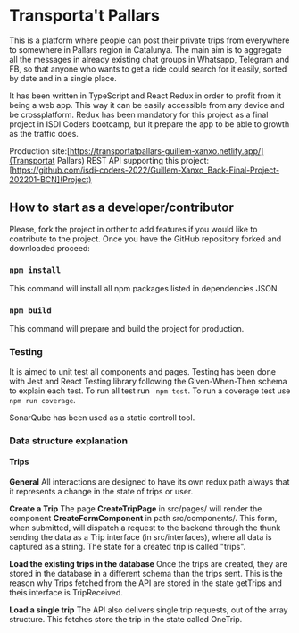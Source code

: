 # Transporta't Pallars

This is a platform where people can post their private trips from everywhere to somewhere in Pallars region in Catalunya. The main aim is to aggregate all the messages in already existing chat groups in Whatsapp, Telegram and FB, so that anyone who wants to get a ride could search for it easily, sorted by date and in a single place.

It has been written in TypeScript and React Redux in order to profit from it being a web app. This way it can be easily accessible from any device and be crossplatform. Redux has been mandatory for this project as a final project in ISDI Coders bootcamp, but it prepare the app to be able to growth as the traffic does.

Production site:[https://transportatpallars-guillem-xanxo.netlify.app/](Transportat Pallars)
REST API supporting this project: [https://github.com/isdi-coders-2022/Guillem-Xanxo_Back-Final-Project-202201-BCN](Project)

## How to start as a developer/contributor

Please, fork the project in orther to add features if you would like to contribute to the project. Once you have the GitHub repository forked and downloaded proceed:

### `npm install`

This command will install all npm packages listed in dependencies JSON.

### `npm build`

This command will prepare and build the project for production.

### Testing

It is aimed to unit test all components and pages. Testing has been done with Jest and React Testing library following the Given-When-Then schema to explain each test.
To run all test run ` npm test`.
To run a coverage test use `npm run coverage`.

SonarQube has been used as a static controll tool.

### Data structure explanation

#### Trips

**General**
All interactions are designed to have its own redux path always that it represents a change in the state of trips or user.

**Create a Trip**
The page **CreateTripPage** in src/pages/ will render the component **CreateFormComponent** in path src/components/. This form, when submitted, will dispatch a request to the backend through the thunk sending the data as a Trip interface (in src/interfaces), where all data is captured as a string.
The state for a created trip is called "trips".

**Load the existing trips in the database**
Once the trips are created, they are stored in the database in a different schema than the trips sent. This is the reason why Trips fetched from the API are stored in the state getTrips and theis interface is TripReceived.

**Load a single trip**
The API also delivers single trip requests, out of the array structure. This fetches store the trip in the state called OneTrip.
